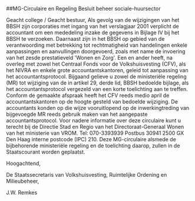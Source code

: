 <meta http-equiv='Content-Type' content='text/html; charset=utf-8' />

##MG-Circulaire en Regeling Besluit beheer sociale-huursector

Geacht college / Geacht bestuur, Als gevolg van de wijzigingen van het BBSH zijn corporaties met ingang van het verslagjaar 2001 verplicht de accountant om een mededeling inzake de gegevens in Bijlage IV bij het BBSH te verzoeken. Daarnaast zijn in het BBSH op gebied van de verantwoording met betrekking tot rechtmatigheid van handelingen enkele aanpassingen en aanvullingen doorgevoerd, zoals met name de invoering van het zesde prestatieveld 'Wonen en Zorg'. Een en ander heeft, na overleg met zowel het Centraal Fonds voor de Volkshuisvesting (CFV), als het NIVRA en enkele grote accountantskantoren, geleid tot aanpassing van het accountantsprotocol. Bijgaand gelieve u zowel de ministeriële regeling (MR) tot wijziging van de in artikel 29, derde lid, BBSH bedoelde bijlage, als het accountantsprotocol vergezeld van een korte toelichting aan te treffen. Conform de gemaakte afspraak heeft het CFV reeds medio april de accountantskantoren op de hoogte gesteld van bedoelde wijziging. De accountants konden op die wijze vooruitlopend op de inwerkingtreding van bijgevoegde MR reeds gebruik maken van het aangepaste accountantsprotocol. Voor nadere informatie over deze circulaire kunt u terecht bij de Directie Stad en Regio van het Directoraat-Generaal Wonen van het ministerie van VROM. Tel: 070-3393939 Postbus 30941 2500 GX Den Haag interne postcode (IPC) 210. Deze MG-circulaire alsmede de bijbehorende ministeriële regeling en de toelichting daarop, zullen in de Staatscourant worden geplaatst.     

Hoogachtend, 

De 
Staatssecretaris van Volkshuisvesting, Ruimtelijke Ordening en Milieubeheer, 

J.W. Remkes      
